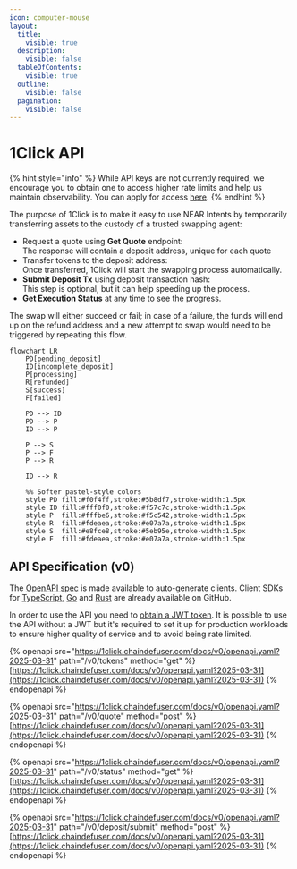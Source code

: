 ```yaml
---
icon: computer-mouse
layout:
  title:
    visible: true
  description:
    visible: false
  tableOfContents:
    visible: true
  outline:
    visible: false
  pagination:
    visible: false
---
```


# 1Click API

{% hint style="info" %}
While API keys are not currently required, we encourage you to obtain one to access higher rate limits and help us maintain observability. You can apply for access [here](https://docs.google.com/forms/d/1VYMcitAY3CWQuLhLISAPdirKAN27JxUl8RHDqvE1N-U/viewform?ts=6827a83d&edit_requested=true).
{% endhint %}

The purpose of 1Click is to make it easy to use NEAR Intents by temporarily transferring assets to the custody of a trusted swapping agent:

* Request a quote using **Get Quote** endpoint:\
  The response will contain a deposit address, unique for each quote
* Transfer tokens to the deposit address:\
  Once transferred, 1Click will start the swapping process automatically.
* **Submit Deposit Tx** using deposit transaction hash:\
  This step is optional, but it can help speeding up the process.
* **Get Execution Status** at any time to see the progress.

The swap will either succeed or fail; in case of a failure, the funds will end up on the refund address and a new attempt to swap would need to be triggered by repeating this flow.

```mermaid fullWidth="true"
flowchart LR
    PD[pending_deposit]
    ID[incomplete_deposit]
    P[processing]
    R[refunded]
    S[success]
    F[failed]

    PD --> ID
    PD --> P
    ID --> P
 
    P --> S
    P --> F
    P --> R
  
    ID --> R

    %% Softer pastel-style colors
    style PD fill:#f0f4ff,stroke:#5b8df7,stroke-width:1.5px
    style ID fill:#fff0f0,stroke:#f57c7c,stroke-width:1.5px
    style P  fill:#fffbe6,stroke:#f5c542,stroke-width:1.5px
    style R  fill:#fdeaea,stroke:#e07a7a,stroke-width:1.5px
    style S  fill:#e8fce8,stroke:#5eb95e,stroke-width:1.5px
    style F  fill:#fdeaea,stroke:#e07a7a,stroke-width:1.5px

```

## API Specification (v0)

The [OpenAPI spec](https://1click.chaindefuser.com/docs/v0/openapi.yaml) is made available to auto-generate clients. Client SDKs for [TypeScript](https://github.com/defuse-protocol/one-click-sdk-typescript), [Go](https://github.com/defuse-protocol/one-click-sdk-go) and [Rust](https://github.com/defuse-protocol/one-click-sdk-rs) are already available on GitHub.

In order to use the API you need to [obtain a JWT token](https://docs.google.com/forms/d/e/1FAIpQLSdrSrqSkKOMb_a8XhwF0f7N5xZ0Y5CYgyzxiAuoC2g4a2N68g/viewform?usp=header). It is possible to use the API without a JWT  but it's required to set it up for production workloads to ensure higher quality of service and to avoid being rate limited.

{% openapi src="https://1click.chaindefuser.com/docs/v0/openapi.yaml?2025-03-31" path="/v0/tokens" method="get" %}
[https://1click.chaindefuser.com/docs/v0/openapi.yaml?2025-03-31](https://1click.chaindefuser.com/docs/v0/openapi.yaml?2025-03-31)
{% endopenapi %}

{% openapi src="https://1click.chaindefuser.com/docs/v0/openapi.yaml?2025-03-31" path="/v0/quote" method="post" %}
[https://1click.chaindefuser.com/docs/v0/openapi.yaml?2025-03-31](https://1click.chaindefuser.com/docs/v0/openapi.yaml?2025-03-31)
{% endopenapi %}

{% openapi src="https://1click.chaindefuser.com/docs/v0/openapi.yaml?2025-03-31" path="/v0/status" method="get" %}
[https://1click.chaindefuser.com/docs/v0/openapi.yaml?2025-03-31](https://1click.chaindefuser.com/docs/v0/openapi.yaml?2025-03-31)
{% endopenapi %}

{% openapi src="https://1click.chaindefuser.com/docs/v0/openapi.yaml?2025-03-31" path="/v0/deposit/submit" method="post" %}
[https://1click.chaindefuser.com/docs/v0/openapi.yaml?2025-03-31](https://1click.chaindefuser.com/docs/v0/openapi.yaml?2025-03-31)
{% endopenapi %}
